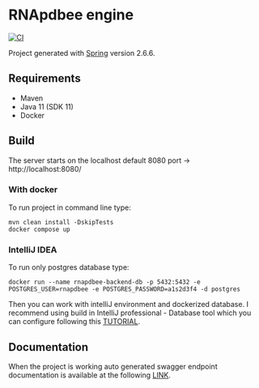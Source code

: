 # RNApdbee engine

[![CI](https://github.com/rnapdbee/rnapdbee-backend/actions/workflows/ci.yml/badge.svg)](https://github.com/rnapdbee/rnapdbee-backend/actions/workflows/ci.yml)

Project generated with [Spring](https://start.spring.io/) version 2.6.6.

## Requirements

- Maven
- Java 11 (SDK 11)
- Docker

## Build

The server starts on the localhost default 8080 port -> http://localhost:8080/

### With docker

To run project in command line type:

```
mvn clean install -DskipTests
docker compose up
```

### IntelliJ IDEA

To run only postgres database type:

```
docker run --name rnapdbee-backend-db -p 5432:5432 -e POSTGRES_USER=rnapdbee -e POSTGRES_PASSWORD=a1s2d3f4 -d postgres
```

Then you can work with intelliJ environment and dockerized database.
I recommend using build in IntelliJ professional - Database tool which you can configure following
this [TUTORIAL](https://www.jetbrains.com/help/idea/postgresql.html).

## Documentation

When the project is working auto generated swagger endpoint documentation is available at the
following [LINK](http://localhost:8080/swagger-ui.html).
